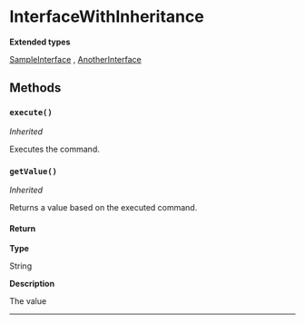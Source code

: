 # InterfaceWithInheritance

**Extended types**

[SampleInterface](/Sample-Interfaces/SampleInterface.md)
, 
[AnotherInterface](/Misc-Group/AnotherInterface.md)
## Methods
### `execute()`

*Inherited*


Executes the command.

### `getValue()`

*Inherited*


Returns a value based on the executed command.

#### Return

**Type**

String

**Description**

The value

---
